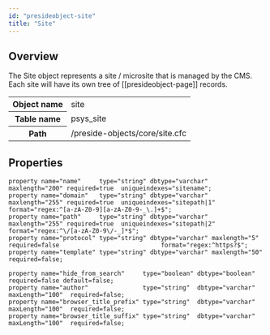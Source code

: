```yaml
---
id: "presideobject-site"
title: "Site"
---
```


## Overview


The Site object represents a site / microsite that is managed by the CMS.
Each site will have its own tree of [[presideobject-page]] records.

<div class="table-responsive"><table class="table table-condensed"><tr><th>Object name</th><td>  site</td></tr><tr><th>Table name</th><td>  psys_site</td></tr><tr><th>Path</th><td>  /preside-objects/core/site.cfc</td></tr></table></div>

## Properties


```luceescript
property name="name"     type="string" dbtype="varchar" maxlength="200" required=true  uniqueindexes="sitename";
property name="domain"   type="string" dbtype="varchar" maxlength="255" required=true  uniqueindexes="sitepath|1" format="regex:^[a-zA-Z0-9][a-zA-Z0-9-_\.]+$";
property name="path"     type="string" dbtype="varchar" maxlength="255" required=true  uniqueindexes="sitepath|2" format="regex:^\/[a-zA-Z0-9\/-_]*$";
property name="protocol" type="string" dbtype="varchar" maxlength="5"   required=false                            format="regex:^https?$";
property name="template" type="string" dbtype="varchar" maxlength="50"  required=false;

property name="hide_from_search"     type="boolean" dbtype="boolean"                  required=false default=false;
property name="author"               type="string"  dbtype="varchar" maxLength="100"  required=false;
property name="browser_title_prefix" type="string"  dbtype="varchar" maxLength="100"  required=false;
property name="browser_title_suffix" type="string"  dbtype="varchar" maxLength="100"  required=false;
```